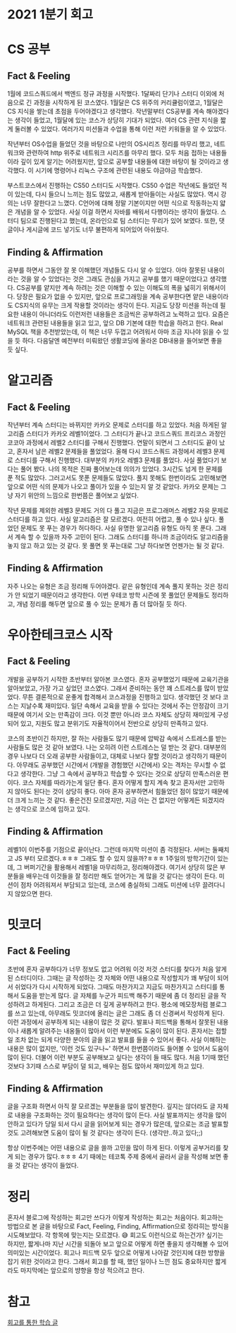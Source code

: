 # 2021 1분기 회고

# CS 공부

## Fact & Feeling

1월에 코드스쿼드에서 백엔드 정규 과정을 시작했다. 1달짜리 단기나 스터디 이외에 처음으로 긴 과정을 시작하게 된 코스였다. 1월달은 CS 위주의 커리큘럼이였고, 1월달은 CS 지식을 쌓는데 초점을 두어야겠다고
생각했다. 작년말부터 CS공부를 계속 해야겠다는 생각이 들었고, 1월달에 있는 코스가 상당히 기대가 되었다. 여러 CS 관련 지식을 짧게 둘러볼 수 있었다. 여러가지 미션들과 수업을 통해 이런 저런 키워들을 알 수
있었다.

작년부터 OS수업을 들었던 것을 바탕으로 나만의 OS시리즈 정리를 마무리 했고, 네트워크와 관련하여 http 위주로 네트워크 시리즈를 마무리 했다. 모두 처음 접하는 내용들이라 깊이 있게 알기는 어려웠지만, 앞으로
공부할 내용들에 대한 바탕이 될 것이라고 생각했다. 이 시기에 명령어나 리눅스 구조에 관련된 내용도 야금야금 학습했다.

부스트코스에서 진행하는 CS50 스터디도 시작했다. CS50 수업은 작년에도 들었던 적이 있는데, 다시 들으니 느끼는 점도 많았고, 새롭게 받아들이는 사실도 많았다. 역시 강의는 너무 잘한다고 느꼈다. C언어에 대해
정말 기본이지만 어떤 식으로 작동하는지 얇은 개념을 알 수 있었다. 사실 이걸 하면서 자바를 배워서 다행이라는 생각이 들었다. 스터디 팀으로 진행된다고 했는데, 온라인으로 팀 스터디는 무리가 있어 보였다. 또한,
댓글이나 게시글에 코드 넣기도 너무 불편하게 되어있어 아쉬웠다.

## Finding & Affirmation

공부를 하면서 그동안 잘 못 이해했던 개념들도 다시 알 수 있었다. 아마 잘못된 내용이라는 것을 알 수 있었다는 것은 그래도 관심을 가지고 공부를 했기 때문이었다고 생각했다. CS공부를 얕지만 계속 하려는 것은
이해할 수 있는 이해도의 폭을 넓히기 위해서이다. 당장은 필요가 없을 수 있지만, 앞으로 프로그래밍을 계속 공부한다면 얕은 내용이라도 CS지식의 유무는 크게 작용할 것이라는 생각이 든다. 지금도 당장 미션을 하는데
필요한 내용이 아니더라도 이런저런 내용들은 조금씩은 공부하려고 노력하고 있다. 요즘은 네트워크 관련된 내용들을 읽고 있고, 앞으 DB 기본에 대한 학습을 하려고 한다. Real MySQL 책을 추천받았는데, 이 책은
너무 두껍고 어려워서 아마 조금 지나야 읽을 수 있을 듯 하다. 다음달엔 예전부터 미뤄왔던 생활코딩에 올라온 DB내용을 들어보면 좋을 듯 싶다.

# 알고리즘

## Fact & Feeling

작년부터 계속 스터디는 바뀌지만 카카오 문제로 스터디를 하고 있었다. 처음 하게된 알고리즘 스터디가 카카오 레벨1이었다. 그 스터디가 끝나고 코드스쿼드 프리코스 과정인 코코아 과정에서 레벨2 스터디를 구해서
진행했다. 연말이 되면서 그 스터디도 끝이 났고, 혼자서 남은 레벨2 문제들을 풀었었다. 올해 다시 코드스쿼드 과정에서 레벨3 문제로 스터디를 구해서 진행했다. 대부분의 카카오 레벨3 문제를 풀었다. 사실 풀었다기
보다는 풀어 봤다. 나의 목적은 진짜 풀어보는데 의의가 있었다. 3시간도 넘게 한 문제를 푼 적도 많았다. 그러고서도 못푼 문제들도 많았다. 풀지 못해도 한번이라도 고민해보면 앞으로 어떤 식의 문제가 나오고 풀이가
있을 수 있는지 알 것 같았다. 카카오 문제는 그냥 자기 위안의 느낌으로 한번쯤은 풀어보고 싶었다.

작년 문제를 제외한 레벨3 문제도 거의 다 풀고 지금은 프로그래머스 레벨2 자유 문제로 스터디를 하고 있다. 사실 알고리즘은 잘 모르겠다. 여전히 어렵고, 풀 수 있나 싶다. 풀었던 문제도 못 푸는 경우가 허다하다.
사실 유명한 알고리즘 유형도 아직 못 푼다. 그래서 계속 할 수 있을까 자주 고민이 된다. 그래도 스터디를 하니까 조금이라도 알고리즘을 놓지 않고 하고 있는 것 같다. 못 풀면 못 푸는대로 그냥 하다보면 언젠가는 될
것 같다.

## Finding & Affirmation

자주 나오는 유형은 조금 정리해 두어야겠다. 같은 유형인데 계속 풀지 못하는 것은 정리가 안 되었기 때문이라고 생각한다. 이번 우테코 방학 시즌에 못 풀었던 문제들도 정리하고, 개념 정리를 해두면 앞으로 풀 수 있는
문제가 좀 더 많아질 듯 하다.

# 우아한테크코스 시작

## Fact & Feeling

개발을 공부하기 시작한 초반부터 알아본 코스였다. 혼자 공부했었기 때문에 교육기관을 알아보았고, 가장 가고 싶었던 코스였다. 그래서 준비하는 동안 꽤 스트레스를 많이 받았었다. 무튼 결론적으로 운좋게 합격해서
코스과정을 진행하고 있다. 생각했던 것 보다 코스는 지날수록 재미있다. 일단 속해서 교육을 받을 수 있다는 것에서 주는 안정감이 크기 때문에 여기서 오는 만족감이 크다. 이것 뿐만 아니라 코스 자체도 상당히 재미있게
구성되어 있고, 지원도 많고 분위기도 자율적이어서 전반으로 상당히 만족하고 있다.

코스의 초반이긴 하지만, 잘 하는 사람들도 많기 때문에 압박감 속에서 스트레스를 받는 사람들도 많은 것 같아 보였다. 나는 오히려 이런 스트레스는 덜 받는 것 같다. 대부분의 경우 나보다 더 오래 공부한 사람들이고,
대체로 나보다 잘할 것이라고 생각하기 때문이다. 아무래도 공부했던 시간에서 (개발을 경험했던 시간에서) 오는 격차는 무시할 수 없다고 생각한다. 그냥 그 속에서 공부하고 학습할 수 있다는 것으로 상당히 만족스러운
편이다. 코스 자체를 따라가는게 일단 좋다. 혼자 어떻게 할지 계속 찾고 혼자서만 고민하지 않아도 된다는 것이 상당히 좋다. 아마 혼자 공부하면서 힘들었던 점이 많았기 때문에 더 크게 느끼는 것 같다. 좋은건진
모르겠지만, 지금 아는 건 없지만 어떻게든 되겠지라는 생각으로 코스에 임하고 있다.

## Finding & Affirmation

레벨1이 이번주를 기점으로 끝이난다. 그런데 마지막 미션이 좀 걱정된다. 서버는 둘째치고 JS 부터 모르겠다.ㅎㅎㅎ 그래도 할 수 있지 않을까?ㅎㅎㅎ 1주일의 방학기간이 있는데, 그 버퍼기간을 활용해서 레벨1을
마무리하고, 정리해야겠다. 여기서 상당히 많은 부분들을 배우는데 이것들을 잘 정리만 해도 얻어가는 게 많을 것 같다는 생각이 든다. 미션이 점차 어려워져서 부담되고 있는데, 코스에 충실하되 그래도 미션에 너무
끌려다니지 않았으면 한다.

# 밋코더

## Fact & Feeling

초반에 혼자 공부하다가 너무 정보도 없고 어려워 이것 저것 스터디를 찾다가 처음 알게 된 스터디이다. 그때는 글 작성하는 것 자체와 어떤 내용으로 작성할지가 꽤 부담이 되어서 쉬었다가 다시 시작하게 되었다. 그때도
마찬가지고 지금도 마찬가지고 스터디를 통해서 도움을 받는게 많다. 글 자체를 누군가 피드백 해주기 때문에 좀 더 정리된 글을 작성하려고 하게된다. 그리고 조금은 더 깊게 공부하려고 한다. 평소에 메모장처럼 블로그를
쓰고 있는데, 아무래도 밋코더에 올리는 글은 그래도 좀 더 신경써서 작성하게 된다. 이런 과정에서 공부하게 되는 내용이 많은 것 같다. 발표나 피드백을 통해서 잘못된 내용이나 새롭게 알려주는 내옹들이 많아서 이런
부분에도 도움이 많이 된다. 혼자서는 접할 일 조차 없는 되게 다양한 분야의 글을 읽고 발표를 들을 수 있어서 좋다. 사실 이해하는 내용은 많이 없지만, '이런 것도 있구나~' 하면서 한번쯤이라도 들어볼 수 있어서
도움이 많이 된다. 더불어 이런 부분도 공부해보고 싶다는 생각이 들 때도 많다. 처음 1기때 했던 것보다 3기때 스스로 부담이 덜 되고, 배우는 점도 많아서 재미있게 하고 있다.

## Finding & Affirmation

글을 구조화 하면서 아직 잘 모르겠는 부분들을 많이 발견한다. 깊지는 않더라도 글 자체로 내용을 구조화하는 것이 필요하다는 생각이 많이 든다. 사실 발표까지는 생각을 많이 안하고 있다가 당일 되서 다시 글을 읽어보게
되는 경우가 많은데, 앞으로는 조금 발표할 것도 고려해보면 도움이 많이 될 것 같다는 생각이 든다.
(생각만..하고 있다;;)

항상 이번주에는 어떤 내용으로 글을 쓸까 고민을 많이 하게 된다. 이렇게 공부거리를 찾게 되는 경우가 많다.ㅎㅎㅎ 4기 때에는 테코톡 주제 중에서 골라서 글을 작성해 보면 좋을 것 같다는 생각이 들었다.

# 정리

혼자서 블로그에 작성하는 회고만 쓰다가 이렇게 작성하는 회고는 처음이다. 회고하는 방법으로 본 글을 바탕으로 Fact, Feeling, Finding, Affirmation으로 정라히는 방식을 시도해보았다. 각
항목에 맞는지는 모르겠다. 😅 회고도 이런식으로 하는건가? 싶기는 하지만, 짧게나마 지난 시간을 되돌아 보고 앞으로 어떻게 하면 좋을지 생각해볼 수 있어 의미있는 시간이었다. 회고나 피드백 모두 앞으로 어떻게
나아갈 것인지에 대한 방향을 잡기 위한 것이라고 한다. 그래서 회고를 할 때, 했던 일이나 느낀 점도 중요하지만 짧게라도 마지막에는 앞으로의 뱡향을 항상 적으려고 한다.

# 참고

[회고를 통한 학습 글](https://www.codesoom.com/retrospective-into-the-curriculum)